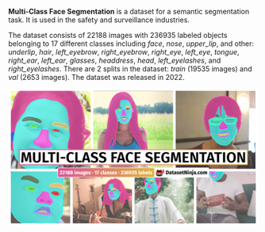 **Multi-Class Face Segmentation** is a dataset for a semantic segmentation task. It is used in the safety and surveillance industries. 

The dataset consists of 22188 images with 236935 labeled objects belonging to 17 different classes including *face*, *nose*, *upper_lip*, and other: *underlip*, *hair*, *left_eyebrow*, *right_eyebrow*, *right_eye*, *left_eye*, *tongue*, *right_ear*, *left_ear*, *glasses*, *headdress*, *head*, *left_eyelashes*, and *right_eyelashes*. There are 2 splits in the dataset: *train* (19535 images) and *val* (2653 images). The dataset was released in 2022.

<img src="https://github.com/dataset-ninja/multi-class-face-segmentation/raw/main/visualizations/poster.png">
